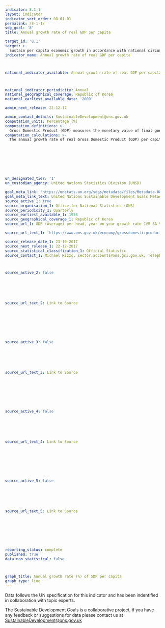 ```yaml
---
indicator: 8.1.1
layout: indicator
indicator_sort_order: 08-01-01
permalink: /8-1-1/
sdg_goal: '8'
title: Annual growth rate of real GDP per capita

target_id: '8.1'
target: >-
  Sustain per capita economic growth in accordance with national circumstances and, in particular, at least 7 per cent gross domestic product growth per annum in the least developed countries
indicator_name: Annual growth rate of real GDP per capita



national_indicator_available: Annual growth rate of real GDP per capita



national_indicator_periodicity: Annual
national_geographical_coverage: Republic of Korea
national_earliest_available_data: '2000'

admin_next_release: 22-12-17

admin_contact_details: SustainableDevelopment@ons.gov.uk
computation_units: Percentage (%)
computation_definitions: >-
  Gross Domestic Product (GDP) measures the monetary value of final goods and services—that is, those that are bought by the final user—produced in an economic territory country in a given period of time (say a quarter or a year). It is calculated without making deductions for depreciation of fabricated assets or for depletion and degradation of natural resources. GDP can be measured using the expenditure approach as the sum of expenditure on final consumption plus gross capital formation plus exports less imports, the production approach as the value of output less intermediate consumption plus any taxes less subsidies on products not already included in the value of output, or the income approach as compensation of employees plus gross operating surplus plus gross mixed incomes plus taxes less subsidies on both production and imports.
computation_calculations: >-
  The annual growth rate of real Gross Domestic Product (GDP) per capita is calculated as follows: a) Convert annual real GDP in domestic currency at 2005 prices for a country or area to US dollars at 2005 prices using the 2005 exchange rates; b) Divide the result by the population of the country or area to obtain annual real GDP per capita in constant US dollars at 2005 prices; c) Calculate the annual growth rate of real GDP per capita in year t+ 1 using the following formula: [(G(t+1) – G(t))/G(t)] x 100%, where G(t+1) is real GDP per capita in 2005 US dollars in year t+1 and G(t) is real GDP per capita in 2005 US dollars in year t.








un_designated_tier: '1'
un_custodian_agency: United Nations Statistics Division (UNSD)

goal_meta_link: 'https://unstats.un.org/sdgs/metadata/files/Metadata-08-01-01.pdf '
goal_meta_link_text: United Nations Sustainable Development Goals Metadata (PDF 232 KB)
source_active_1: true
source_organisation_1: Office for National Statistics (ONS)
source_periodicity_1: Quarterly
source_earliest_available_1: 1956
source_geographical_coverage_1: Republic of Korea
source_url_1: GDP (Average) per head, year on year growth rate CVM SA %

source_url_text_1: 'https://www.ons.gov.uk/economy/grossdomesticproductgdp/timeseries/n3y6/ukea'

source_release_date_1: 23-10-2017
source_next_release_1: 22-12-2017
source_statistical_classification_1: Official Statistic 
source_contact_1: Michael Rizzo, sector.accounts@ons.gsi.gov.uk, Telephone  +44 (0)1633 456366



source_active_2: false






source_url_text_2: Link to Source








source_active_3: false






source_url_text_3: Link to Source








source_active_4: false






source_url_text_4: Link to Source








source_active_5: false






source_url_text_5: Link to Source








reporting_status: complete
published: true
data_non_statistical: false



graph_title: Annual growth rate (%) of GDP per capita
graph_type: line
---
```

Data follows the UN specification for this indicator and has been indentified in collaboration with topic experts.
  
The Sustainable Development Goals is a collaborative project, if you have any feedback or suggestions for data please contact us at <SustainableDevelopment@ons.gov.uk>


